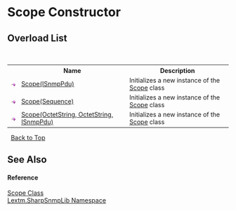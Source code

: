 # Scope Constructor 
 


## Overload List
&nbsp;<table><tr><th></th><th>Name</th><th>Description</th></tr><tr><td>![Public method](media/pubmethod.gif "Public method")</td><td><a href="M_Lextm_SharpSnmpLib_Scope__ctor">Scope(ISnmpPdu)</a></td><td>
Initializes a new instance of the <a href="T_Lextm_SharpSnmpLib_Scope">Scope</a> class</td></tr><tr><td>![Public method](media/pubmethod.gif "Public method")</td><td><a href="M_Lextm_SharpSnmpLib_Scope__ctor_2">Scope(Sequence)</a></td><td>
Initializes a new instance of the <a href="T_Lextm_SharpSnmpLib_Scope">Scope</a> class</td></tr><tr><td>![Public method](media/pubmethod.gif "Public method")</td><td><a href="M_Lextm_SharpSnmpLib_Scope__ctor_1">Scope(OctetString, OctetString, ISnmpPdu)</a></td><td>
Initializes a new instance of the <a href="T_Lextm_SharpSnmpLib_Scope">Scope</a> class</td></tr></table>&nbsp;
<a href="#scope-constructor">Back to Top</a>

## See Also


#### Reference
<a href="T_Lextm_SharpSnmpLib_Scope">Scope Class</a><br /><a href="N_Lextm_SharpSnmpLib">Lextm.SharpSnmpLib Namespace</a><br />